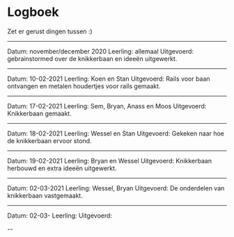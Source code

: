 # Logboek
Zet er gerust dingen tussen :)

---

Datum: november/december 2020
Leerling: allemaal
Uitgevoerd: gebrainstormed over de knikkerbaan en ideeën uitgewerkt.

---

Datum: 10-02-2021
Leerling: Koen en Stan
Uitgevoerd: Rails voor baan ontvangen en metalen houdertjes voor rails gemaakt.

---

Datum: 17-02-2021
Leerling: Sem, Bryan, Anass en Moos
Uitgevoerd: Knikkerbaan gemaakt.

---

Datum: 18-02-2021
Leerling: Wessel en Stan
Uitgevoerd: Gekeken naar hoe de knikkerbaan ervoor stond.

---

Datum: 19-02-2021
Leerling: Bryan en Wessel
Uitgevoerd: Knikkerbaan herbouwd en extra ideeën uitgewerkt.

---

Datum: 02-03-2021
Leerling: Wessel, Bryan
Uitgevoerd: De onderdelen van knikkerbaan vastgemaakt.

---

Datum: 02-03-
Leerling:
Uitgevoerd:

--